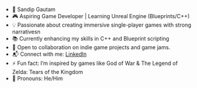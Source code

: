 - 🔹 Sandip Gautam
- 🎮 Aspiring Game Developer | Learning Unreal Engine (Blueprints/C++)
- 💡 Passionate about creating immersive single-player games with strong narrativesn
- 📚 Currently enhancing my skills in C++ and Blueprint scripting
- 🤝 Open to collaboration on indie game projects and game jams.
- 📬 Connect with me: [LinkedIn](https://www.linkedin.com/in/sandip-gautam-824366315/)
- ⚡ Fun fact: I’m inspired by games like God of War & The Legend of Zelda: Tears of the Kingdom
- 💬 Pronouns: He/Him

<!---
oGautamo/oGautamo is a ✨ special ✨ repository because its `README.md` (this file) appears on your GitHub profile.
You can click the Preview link to take a look at your changes.
--->
